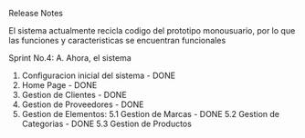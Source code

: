Release Notes


El sistema actualmente recicla codigo del prototipo monousuario, por lo que las funciones y 
caracteristicas se encuentran funcionales

Sprint No.4:
A. Ahora, el sistema 

1. Configuracion inicial del sistema - DONE
2. Home Page - DONE
3. Gestion de Clientes - DONE
4. Gestion de Proveedores - DONE
5. Gestion de Elementos:
    5.1 Gestion de Marcas - DONE
    5.2 Gestion de Categorias - DONE
    5.3 Gestion de Productos
